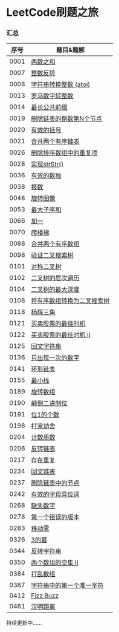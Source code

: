 # LeetCode刷题之旅

### 汇总

| 序号 | 题目&题解                                                    |
| ---- | ------------------------------------------------------------ |
| 0001 | [两数之和](Algorithms/No_0001_Two_Sum.java) |
| 0007 | [整数反转](Algorithms/No_0007_Reverse_Integer.java) |
| 0008 | [字符串转换整数 (atoi)](Algorithms/No_0008_String_to_Integer_atoi.java) |
| 0013 | [罗马数字转整数](Algorithms/No_0013_Roman_to_Integer.java) |
| 0014 | [最长公共前缀](Algorithms/No_0014_Longest_Common_Prefix.java) |
| 0019 | [删除链表的倒数第N个节点](Algorithms/No_0019_Remove_Nth_Node_From_End_of_List.java) |
| 0020 | [有效的括号](Algorithms/No_0020_Valid_Parentheses.java) |
| 0021 | [合并两个有序链表](Algorithms/No_0021_Merge_Two_Sorted_Lists.java) |
| 0026 | [删除排序数组中的重复项](Algorithms/No_0026_Remove_Duplicates_from_Sorted_Array.java) |
| 0028 | [实现strStr()](Algorithms/No_0028_Implement_strStr.java) |
| 0036 | [有效的数独](Algorithms/No_0036_Valid_Sudoku.java) |
| 0038 | [报数](Algorithms/No_0038_Count_and_Say.java) |
| 0048 | [旋转图像](Algorithms/No_0048_Rotate_Image.java) |
| 0053 | [最大子序和](Algorithms/No_0053_Maximum_Subarray.java) |
| 0066 | [加一](Algorithms/No_0066_Plus_One.java) |
| 0070 | [爬楼梯](Algorithms/No_0070_Climbing_Stairs.java) |
| 0088 | [合并两个有序数组](Algorithms/No_0088_Merge_Sorted_Array.java) |
| 0098 | [验证二叉搜索树](Algorithms/No_0098_Validate_Binary_Search_Tree.java) |
| 0101 | [对称二叉树](Algorithms/No_0101_Symmetric_Tree.java) |
| 0102 | [二叉树的层次遍历](Algorithms/No_0102_Binary_Tree_Level_Order_Traversal.java) |
| 0104 | [二叉树的最大深度](Algorithms/No_0104_Maximum_Depth_of_Binary_Tree.java) |
| 0108 | [将有序数组转换为二叉搜索树](Algorithms/No_0108_Convert_Sorted_Array_to_Binary_Search_Tree.java) |
| 0118 | [杨辉三角](Algorithms/No_0118_Pascals_Triangle.java) |
| 0121 | [买卖股票的最佳时机](Algorithms/No_0121_Best_Time_to_Buy_and_Sell_Stock.java) |
| 0122 | [买卖股票的最佳时机 II](Algorithms/No_0122_Best_Time_to_Buy_and_Sell_Stock_II.java) |
| 0125 | [回文字符串](Algorithms/No_0136_Single_Number.java) |
| 0136 | [只出现一次的数字](Algorithms/No_0136_Single_Number.java) |
| 0141 | [环形链表](Algorithms/No_0141_Linked_List_Cycle.java) |
| 0155 | [最小栈](Algorithms/No_0155_Min_Stack.java) |
| 0189 | [旋转数组](Algorithms/No_0189_Rotate_Array.java) |
| 0190 | [颠倒二进制位](Algorithms/No_0190_Reverse_Bits.java) |
| 0191 | [位1的个数](Algorithms/No_0191_Number_of_1_Bits.java) |
| 0198 | [打家劫舍](Algorithms/No_0198_House_Robber.java) |
| 0204 | [计数质数](Algorithms/No_0204_Count_Primes.java) |
| 0206 | [反转链表](Algorithms/No_0206_Reverse_Linked_List.java) |
| 0217 | [存在重复](Algorithms/No_0217_Contains_Duplicate.java) |
| 0234 | [回文链表](Algorithms/No_0234_Palindrome_Linked_List.java) |
| 0237 | [删除链表中的节点](Algorithms/No_0237_Delete_Node_in_a_Linked_List.java) |
| 0242 | [有效的字母异位词](Algorithms/No_0242_Valid_Anagram.java) |
| 0268 | [缺失数字](Algorithms/No_0268_Missing_Number.java) |
| 0278 | [第一个错误的版本](Algorithms/No_0278_First_Bad_Version.java) |
| 0283 | [移动零](Algorithms/No_0283_Move_Zeroes.java) |
| 0326 | [3的幂](Algorithms/No_0326_Power_of_Three.java) |
| 0344 | [反转字符串](Algorithms/No_0344_Reverse_String.java) |
| 0350 | [两个数组的交集 II](Algorithms/No_0350_Intersection_of_Two_Arrays_II.java) |
| 0384 | [打乱数组](Algorithms/No_0384_Shuffle_an_Array.java) |
| 0387 | [字符串中的第一个唯一字符](Algorithms/No_0387_First_Unique_Character_in_a_String.java) |
| 0412 | [Fizz Buzz](Algorithms/No_0412_Fizz_Buzz.java) |
| 0461 | [汉明距离](Algorithms/No_0461_Hamming_Distance.java) |









持续更新中……